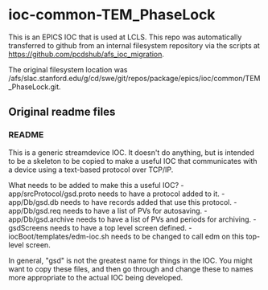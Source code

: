 # ioc-common-TEM_PhaseLock
This is an EPICS IOC that is used at LCLS. This repo was automatically transferred to github from an internal filesystem repository via the scripts at https://github.com/pcdshub/afs_ioc_migration.

The original filesystem location was /afs/slac.stanford.edu/g/cd/swe/git/repos/package/epics/ioc/common/TEM_PhaseLock.git.


## Original readme files
### README
This is a generic streamdevice IOC.  It doesn't do anything, but is
intended to be a skeleton to be copied to make a useful IOC that 
communicates with a device using a text-based protocol over TCP/IP.

What needs to be added to make this a useful IOC?
    - app/srcProtocol/gsd.proto needs to have a protocol added to it.
    - app/Db/gsd.db needs to have records added that use this protocol.
    - app/Db/gsd.req needs to have a list of PVs for autosaving.
    - app/Db/gsd.archive needs to have a list of PVs and periods for
      archiving.
    - gsdScreens needs to have a top level screen defined.
    - iocBoot/templates/edm-ioc.sh needs to be changed to call edm
      on this top-level screen.

In general, "gsd" is not the greatest name for things in the IOC.  You
might want to copy these files, and then go through and change these to
names more appropriate to the actual IOC being developed.

